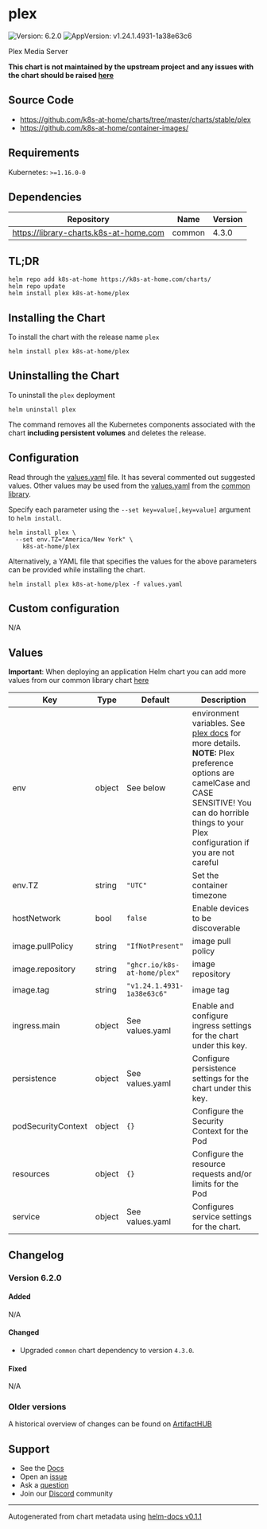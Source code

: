 # plex

![Version: 6.2.0](https://img.shields.io/badge/Version-6.2.0-informational?style=flat-square) ![AppVersion: v1.24.1.4931-1a38e63c6](https://img.shields.io/badge/AppVersion-v1.24.1.4931--1a38e63c6-informational?style=flat-square)

Plex Media Server

**This chart is not maintained by the upstream project and any issues with the chart should be raised [here](https://github.com/k8s-at-home/charts/issues/new/choose)**

## Source Code

* <https://github.com/k8s-at-home/charts/tree/master/charts/stable/plex>
* <https://github.com/k8s-at-home/container-images/>

## Requirements

Kubernetes: `>=1.16.0-0`

## Dependencies

| Repository | Name | Version |
|------------|------|---------|
| https://library-charts.k8s-at-home.com | common | 4.3.0 |

## TL;DR

```console
helm repo add k8s-at-home https://k8s-at-home.com/charts/
helm repo update
helm install plex k8s-at-home/plex
```

## Installing the Chart

To install the chart with the release name `plex`

```console
helm install plex k8s-at-home/plex
```

## Uninstalling the Chart

To uninstall the `plex` deployment

```console
helm uninstall plex
```

The command removes all the Kubernetes components associated with the chart **including persistent volumes** and deletes the release.

## Configuration

Read through the [values.yaml](./values.yaml) file. It has several commented out suggested values.
Other values may be used from the [values.yaml](https://github.com/k8s-at-home/library-charts/tree/main/charts/stable/common/values.yaml) from the [common library](https://github.com/k8s-at-home/library-charts/tree/main/charts/stable/common).

Specify each parameter using the `--set key=value[,key=value]` argument to `helm install`.

```console
helm install plex \
  --set env.TZ="America/New York" \
    k8s-at-home/plex
```

Alternatively, a YAML file that specifies the values for the above parameters can be provided while installing the chart.

```console
helm install plex k8s-at-home/plex -f values.yaml
```

## Custom configuration

N/A

## Values

**Important**: When deploying an application Helm chart you can add more values from our common library chart [here](https://github.com/k8s-at-home/library-charts/tree/main/charts/stable/common)

| Key | Type | Default | Description |
|-----|------|---------|-------------|
| env | object | See below | environment variables. See [plex docs](https://support.plex.tv/articles/201105343-advanced-hidden-server-settings/) for more details. **NOTE:** Plex preference options are camelCase and CASE SENSITIVE! You can do horrible things to your Plex configuration if you are not careful |
| env.TZ | string | `"UTC"` | Set the container timezone |
| hostNetwork | bool | `false` | Enable devices to be discoverable |
| image.pullPolicy | string | `"IfNotPresent"` | image pull policy |
| image.repository | string | `"ghcr.io/k8s-at-home/plex"` | image repository |
| image.tag | string | `"v1.24.1.4931-1a38e63c6"` | image tag |
| ingress.main | object | See values.yaml | Enable and configure ingress settings for the chart under this key. |
| persistence | object | See values.yaml | Configure persistence settings for the chart under this key. |
| podSecurityContext | object | `{}` | Configure the Security Context for the Pod |
| resources | object | `{}` | Configure the resource requests and/or limits for the Pod |
| service | object | See values.yaml | Configures service settings for the chart. |

## Changelog

### Version 6.2.0

#### Added

N/A

#### Changed

* Upgraded `common` chart dependency to version `4.3.0`.

#### Fixed

N/A

### Older versions

A historical overview of changes can be found on [ArtifactHUB](https://artifacthub.io/packages/helm/k8s-at-home/plex?modal=changelog)

## Support

- See the [Docs](https://docs.k8s-at-home.com/our-helm-charts/getting-started/)
- Open an [issue](https://github.com/k8s-at-home/charts/issues/new/choose)
- Ask a [question](https://github.com/k8s-at-home/organization/discussions)
- Join our [Discord](https://discord.gg/sTMX7Vh) community

----------------------------------------------
Autogenerated from chart metadata using [helm-docs v0.1.1](https://github.com/k8s-at-home/helm-docs/releases/v0.1.1)
